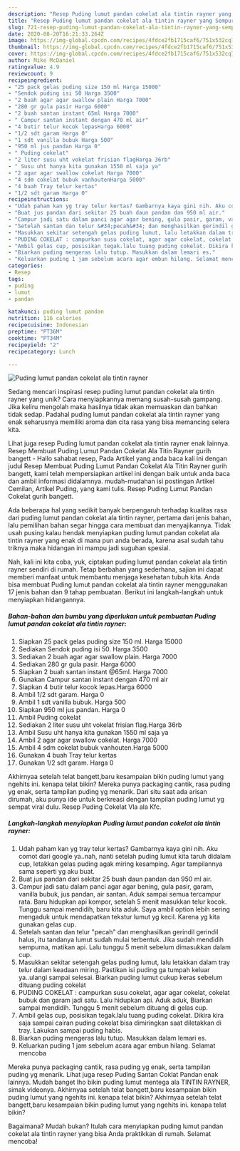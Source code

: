 ```yaml
---
description: "Resep Puding lumut pandan cokelat ala tintin rayner yang Sempurna"
title: "Resep Puding lumut pandan cokelat ala tintin rayner yang Sempurna"
slug: 721-resep-puding-lumut-pandan-cokelat-ala-tintin-rayner-yang-sempurna
date: 2020-08-20T16:21:33.264Z
image: https://img-global.cpcdn.com/recipes/4fdce2fb1715caf6/751x532cq70/puding-lumut-pandan-cokelat-ala-tintin-rayner-foto-resep-utama.jpg
thumbnail: https://img-global.cpcdn.com/recipes/4fdce2fb1715caf6/751x532cq70/puding-lumut-pandan-cokelat-ala-tintin-rayner-foto-resep-utama.jpg
cover: https://img-global.cpcdn.com/recipes/4fdce2fb1715caf6/751x532cq70/puding-lumut-pandan-cokelat-ala-tintin-rayner-foto-resep-utama.jpg
author: Mike McDaniel
ratingvalue: 4.9
reviewcount: 9
recipeingredient:
- "25 pack gelas puding size 150 ml Harga 15000"
- "Sendok puding isi 50 Harga 3500"
- "2 buah agar agar swallow plain Harga 7000"
- "280 gr gula pasir Harga 6000"
- "2 buah santan instant 65ml Harga 7000"
- " Campur santan instant dengan 470 ml air"
- "4 butir telur kocok lepasHarga 6000"
- "1/2 sdt garam Harga 0"
- "1 sdt vanilla bubuk Harga 500"
- "950 ml jus pandan Harga 0"
- " Puding cokelat"
- "2 liter susu uht vokelat frisian flagHarga 36rb"
- " Susu uht hanya kita gunakan 1550 ml saja ya"
- "2 agar agar swallow cokelat Harga 7000"
- "4 sdm cokelat bubuk vanhoutenHarga 5000"
- "4 buah Tray telur kertas"
- "1/2 sdt garam Harga 0"
recipeinstructions:
- "Udah paham kan yg tray telur kertas? Gambarnya kaya gini nih. Aku comot dari google ya..nah, nanti setelah puding lumut kita taruh didalam cup, letakkan gelas puding agak miring kesamping. Agar tampilannya sama seperti yg aku buat."
- "Buat jus pandan dari sekitar 25 buah daun pandan dan 950 ml air."
- "Campur jadi satu dalam panci agar agar bening, gula pasir, garam, vanilla bubuk, jus pandan, air santan. Aduk sampai semua tercampur rata. Baru hidupkan api kompor, setelah 5 menit masukkan telur kocok. Tunggu sampai mendidih, baru kita aduk. Saya ambil option lebih sering mengaduk untuk mendapatkan tekstur lumut yg kecil. Karena yg kita gunakan gelas cup."
- "Setelah santan dan telur &#34;pecah&#34; dan menghasilkan gerindil gerindil halus, itu tandanya lumut sudah mulai terbentuk. Jika sudah mendidih sempurna, matikan api. Lalu tunggu 5 menit sebelum dimasukkan dalam cup."
- "Masukkan sekitar setengah gelas puding lumut, lalu letakkan dalam tray telur dalam keadaan miring. Pastikan isi puding ga tumpah keluar ya..ulangi sampai selesai. Biarkan puding lumut cukup keras sebelum dituang puding cokelat"
- "PUDING COKELAT : campurkan susu cokelat, agar agar cokelat, cokelat bubuk dan garam jadi satu. Lalu hidupkan api. Aduk aduk, Biarkan sampai mendidih. Tunggu 5 menit sebelum dituang di gelas cup."
- "Ambil gelas cup, posisikan tegak.lalu tuang puding cokelat. Dikira kira saja sampai cairan puding cokelat bisa dimiringkan saat diletakkan di tray. Lakukan sampai puding habis."
- "Biarkan puding mengeras lalu tutup. Masukkan dalam lemari es."
- "Keluarkan puding 1 jam sebelum acara agar embun hilang. Selamat mencoba"
categories:
- Resep
tags:
- puding
- lumut
- pandan

katakunci: puding lumut pandan 
nutrition: 116 calories
recipecuisine: Indonesian
preptime: "PT36M"
cooktime: "PT34M"
recipeyield: "2"
recipecategory: Lunch

---
```



![Puding lumut pandan cokelat ala tintin rayner](https://img-global.cpcdn.com/recipes/4fdce2fb1715caf6/751x532cq70/puding-lumut-pandan-cokelat-ala-tintin-rayner-foto-resep-utama.jpg)

Sedang mencari inspirasi resep puding lumut pandan cokelat ala tintin rayner yang unik? Cara menyiapkannya memang susah-susah gampang. Jika keliru mengolah maka hasilnya tidak akan memuaskan dan bahkan tidak sedap. Padahal puding lumut pandan cokelat ala tintin rayner yang enak seharusnya memiliki aroma dan cita rasa yang bisa memancing selera kita.

Lihat juga resep Puding lumut pandan cokelat ala tintin rayner enak lainnya. Resep Membuat Puding Lumut Pandan Cokelat Ala Titin Rayner gurih bangett - Hallo sahabat resep, Pada Artikel yang anda baca kali ini dengan judul Resep Membuat Puding Lumut Pandan Cokelat Ala Titin Rayner gurih bangett, kami telah mempersiapkan artikel ini dengan baik untuk anda baca dan ambil informasi didalamnya. mudah-mudahan isi postingan Artikel Cemilan, Artikel Puding, yang kami tulis. Resep Puding Lumut Pandan Cokelat gurih bangett.

Ada beberapa hal yang sedikit banyak berpengaruh terhadap kualitas rasa dari puding lumut pandan cokelat ala tintin rayner, pertama dari jenis bahan, lalu pemilihan bahan segar hingga cara membuat dan menyajikannya. Tidak usah pusing kalau hendak menyiapkan puding lumut pandan cokelat ala tintin rayner yang enak di mana pun anda berada, karena asal sudah tahu triknya maka hidangan ini mampu jadi suguhan spesial.


Nah, kali ini kita coba, yuk, ciptakan puding lumut pandan cokelat ala tintin rayner sendiri di rumah. Tetap berbahan yang sederhana, sajian ini dapat memberi manfaat untuk membantu menjaga kesehatan tubuh kita. Anda bisa membuat Puding lumut pandan cokelat ala tintin rayner menggunakan 17 jenis bahan dan 9 tahap pembuatan. Berikut ini langkah-langkah untuk menyiapkan hidangannya.

<!--inarticleads1-->

##### Bahan-bahan dan bumbu yang diperlukan untuk pembuatan Puding lumut pandan cokelat ala tintin rayner:

1. Siapkan 25 pack gelas puding size 150 ml. Harga 15000
1. Sediakan Sendok puding isi 50. Harga 3500
1. Sediakan 2 buah agar agar swallow plain. Harga 7000
1. Sediakan 280 gr gula pasir. Harga 6000
1. Siapkan 2 buah santan instant @65ml. Harga 7000
1. Gunakan  Campur santan instant dengan 470 ml air
1. Siapkan 4 butir telur kocok lepas.Harga 6000
1. Ambil 1/2 sdt garam. Harga 0
1. Ambil 1 sdt vanilla bubuk. Harga 500
1. Siapkan 950 ml jus pandan. Harga 0
1. Ambil  Puding cokelat
1. Sediakan 2 liter susu uht vokelat frisian flag.Harga 36rb
1. Ambil  Susu uht hanya kita gunakan 1550 ml saja ya
1. Ambil 2 agar agar swallow cokelat. Harga 7000
1. Ambil 4 sdm cokelat bubuk vanhouten.Harga 5000
1. Gunakan 4 buah Tray telur kertas
1. Gunakan 1/2 sdt garam. Harga 0


Akhirnyaa setelah telat bangett,baru kesampaian bikin puding lumut yang ngehits ini. kenapa telat bikin? Mereka punya packaging cantik, rasa puding yg enak, serta tampilan puding yg menarik. Dari situ saat ada arisan dirumah, aku punya ide untuk berkreasi dengan tampilan puding lumut yg sempat viral dulu. Resep Puding Cokelat Vla ala Kfc. 

<!--inarticleads2-->

##### Langkah-langkah menyiapkan Puding lumut pandan cokelat ala tintin rayner:

1. Udah paham kan yg tray telur kertas? Gambarnya kaya gini nih. Aku comot dari google ya..nah, nanti setelah puding lumut kita taruh didalam cup, letakkan gelas puding agak miring kesamping. Agar tampilannya sama seperti yg aku buat.
1. Buat jus pandan dari sekitar 25 buah daun pandan dan 950 ml air.
1. Campur jadi satu dalam panci agar agar bening, gula pasir, garam, vanilla bubuk, jus pandan, air santan. Aduk sampai semua tercampur rata. Baru hidupkan api kompor, setelah 5 menit masukkan telur kocok. Tunggu sampai mendidih, baru kita aduk. Saya ambil option lebih sering mengaduk untuk mendapatkan tekstur lumut yg kecil. Karena yg kita gunakan gelas cup.
1. Setelah santan dan telur &#34;pecah&#34; dan menghasilkan gerindil gerindil halus, itu tandanya lumut sudah mulai terbentuk. Jika sudah mendidih sempurna, matikan api. Lalu tunggu 5 menit sebelum dimasukkan dalam cup.
1. Masukkan sekitar setengah gelas puding lumut, lalu letakkan dalam tray telur dalam keadaan miring. Pastikan isi puding ga tumpah keluar ya..ulangi sampai selesai. Biarkan puding lumut cukup keras sebelum dituang puding cokelat
1. PUDING COKELAT : campurkan susu cokelat, agar agar cokelat, cokelat bubuk dan garam jadi satu. Lalu hidupkan api. Aduk aduk, Biarkan sampai mendidih. Tunggu 5 menit sebelum dituang di gelas cup.
1. Ambil gelas cup, posisikan tegak.lalu tuang puding cokelat. Dikira kira saja sampai cairan puding cokelat bisa dimiringkan saat diletakkan di tray. Lakukan sampai puding habis.
1. Biarkan puding mengeras lalu tutup. Masukkan dalam lemari es.
1. Keluarkan puding 1 jam sebelum acara agar embun hilang. Selamat mencoba


Mereka punya packaging cantik, rasa puding yg enak, serta tampilan puding yg menarik. Lihat juga resep Puding Santan Coklat Pandan enak lainnya. Mudah banget lho bikin puding lumut mentega ala TINTIN RAYNER, simak videonya. Akhirnyaa setelah telat bangett,baru kesampaian bikin puding lumut yang ngehits ini. kenapa telat bikin? Akhirnyaa setelah telat bangett,baru kesampaian bikin puding lumut yang ngehits ini. kenapa telat bikin? 

Bagaimana? Mudah bukan? Itulah cara menyiapkan puding lumut pandan cokelat ala tintin rayner yang bisa Anda praktikkan di rumah. Selamat mencoba!
